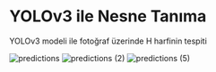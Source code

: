 # YOLOv3 ile Nesne Tanıma
YOLOv3 modeli ile fotoğraf üzerinde H harfinin tespiti

![predictions](https://github.com/sevvalkapcak/YOLOv3-ile-Nesne-Tanima/assets/73191933/b4fde7cd-d74f-44cc-8f55-a7d5f9546cad)
![predictions (2)](https://github.com/sevvalkapcak/YOLOv3-ile-Nesne-Tanima/assets/73191933/767dbc89-6d5f-4ff6-b685-acfb19927cb2)
![predictions (5)](https://github.com/sevvalkapcak/YOLOv3-ile-Nesne-Tanima/assets/73191933/4683cced-c876-4402-9b9c-5fce10aa8dd1)
